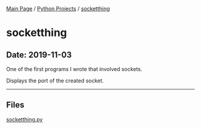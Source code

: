 [Main Page](/) / [Python Projects](/python) / [socketthing](/python/2019-11-03_socketthing)

# socketthing

## Date: 2019-11-03

One of the first programs I wrote that involved sockets.

Displays the port of the created socket.

-----

## Files

[socketthing.py](socketthing.py)